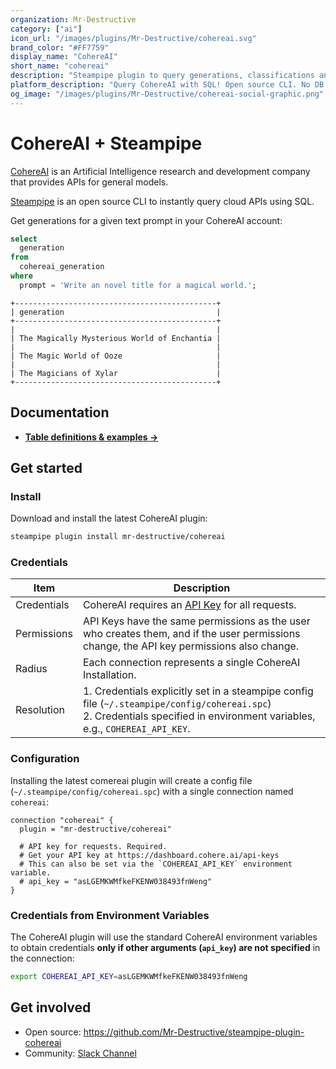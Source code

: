 ```yaml
---
organization: Mr-Destructive
category: ["ai"]
icon_url: "/images/plugins/Mr-Destructive/cohereai.svg"
brand_color: "#FF7759"
display_name: "CohereAI"
short_name: "cohereai"
description: "Steampipe plugin to query generations, classifications and more from CohereAI."
platform_description: "Query CohereAI with SQL! Open source CLI. No DB required."
og_image: "/images/plugins/Mr-Destructive/cohereai-social-graphic.png"
---
```


# CohereAI + Steampipe

[CohereAI](https://cohere.com) is an Artificial Intelligence research and development company that provides APIs for general models.

[Steampipe](https://steampipe.io) is an open source CLI to instantly query cloud APIs using SQL.

Get generations for a given text prompt in your CohereAI account:

```sql
select
  generation 
from
  cohereai_generation 
where
  prompt = 'Write an novel title for a magical world.';
```

```
+---------------------------------------------+
| generation                                  |
+---------------------------------------------+
|                                             |
| The Magically Mysterious World of Enchantia |
|                                             |
| The Magic World of Ooze                     |
|                                             |
| The Magicians of Xylar                      |
+---------------------------------------------+
```

## Documentation

- **[Table definitions & examples →](/plugins/mr-destructive/cohereai/tables)**

## Get started

### Install

Download and install the latest CohereAI plugin:

```bash
steampipe plugin install mr-destructive/cohereai 
```

### Credentials

| Item        | Description                                                                                                                                                                                                                                                                                 |
|-------------|---------------------------------------------------------------------------------------------------------------------------------------------------------------------------------------------------------------------------------------------------------------------------------------------|
| Credentials | CohereAI requires an [API Key](https://dashboard.cohere.ai/api-keys) for all requests.                                                                                                                                                                                 |
| Permissions | API Keys have the same permissions as the user who creates them, and if the user permissions change, the API key permissions also change.                                                                                                                                               |
| Radius      | Each connection represents a single CohereAI Installation.                                                                                                                                                                                                                                   |
| Resolution  | 1. Credentials explicitly set in a steampipe config file (`~/.steampipe/config/cohereai.spc`)<br />2. Credentials specified in environment variables, e.g., `COHEREAI_API_KEY`. |

### Configuration

Installing the latest comereai plugin will create a config file (`~/.steampipe/config/cohereai.spc`) with a single connection named `cohereai`:

```hcl
connection "cohereai" {
  plugin = "mr-destructive/cohereai"

  # API key for requests. Required.
  # Get your API key at https://dashboard.cohere.ai/api-keys
  # This can also be set via the `COHEREAI_API_KEY` environment variable.
  # api_key = "asLGEMKWMfkeFKENW038493fnWeng"
}
```

### Credentials from Environment Variables

The CohereAI plugin will use the standard CohereAI environment variables to obtain credentials **only if other arguments (`api_key`) are not specified** in the connection:

```sh
export COHEREAI_API_KEY=asLGEMKWMfkeFKENW038493fnWeng
```

## Get involved

- Open source: https://github.com/Mr-Destructive/steampipe-plugin-cohereai
- Community: [Slack Channel](https://steampipe.io/community/join)
